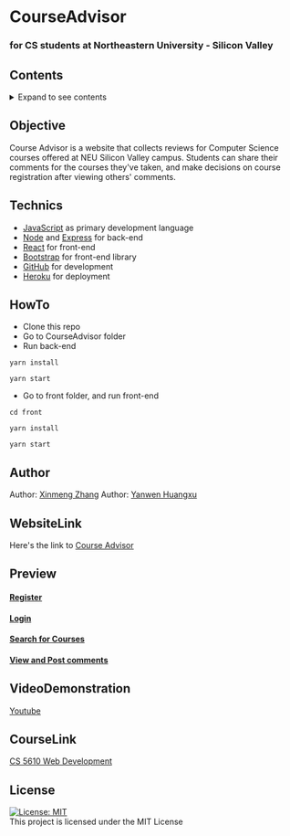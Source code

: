 # CourseAdvisor
### for CS students at Northeastern University - Silicon Valley

## Contents
<details><summary>Expand to see contents</summary>
<p>

* **[Objective](#objective)**<br />
* **[Technics](#technics)**<br />
* **[HowTo](#HowTo)**<br />
* **[Author](#author)**<br />
* **[WebsiteLink](#WebsiteLink)**<br />
* **[Author](#author)**<br />
* **[Preview](#preview)**<br />
* **[VideoDemonstration](#VideoDemonstration)**<br />
* **[Presentation](#presentation)**<br />
* **[CourseLink](#CourseLink)**<br />
* **[License](#license)**<br />

</p>
</details>

## Objective
Course Advisor is a website that collects reviews for Computer Science courses offered at NEU Silicon Valley campus.
Students can share their comments for the courses they've taken, and make decisions on course registration after viewing others' comments.

## Technics
- [JavaScript](https://www.javascript.com/) as primary development language
- [Node](https://nodejs.org/en/) and [Express](https://expressjs.com/) for back-end
- [React](https://reactjs.org/) for front-end
- [Bootstrap](https://getbootstrap.com/) for front-end library
- [GitHub](https://github.com/) for development
- [Heroku](https://www.heroku.com/home) for deployment

## HowTo
- Clone this repo
- Go to CourseAdvisor folder
- Run back-end
```
yarn install
```
```
yarn start
```
- Go to front folder, and run front-end
```
cd front
```
```
yarn install
```
```
yarn start
```

## Author

Author: [Xinmeng Zhang](https://github.com/MengBanana)
Author: [Yanwen Huangxu](https://github.com/YHuangxu)


## WebsiteLink

Here's the link to [Course Advisor](https://courseadvisor2019.herokuapp.com/)

## Preview
#### [Register]()
#### [Login]()
#### [Search for Courses]()
#### [View and Post comments]()

## VideoDemonstration
[Youtube]()

## CourseLink
[CS 5610 Web Development](http://johnguerra.co/classes/webDevelopment_spring_2019/)

## License
[![License: MIT](https://img.shields.io/badge/License-MIT-yellow.svg)](https://opensource.org/licenses/MIT)  
This project is licensed under the MIT License

